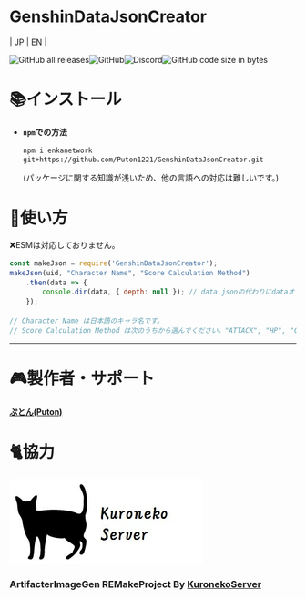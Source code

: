 # GenshinDataJsonCreator
| JP | [EN](README.md) |

![GitHub all releases](https://img.shields.io/github/downloads/Puton1221/GenshinDataJsonCreator/total?logo=GitHub&style=for-the-badge)![GitHub](https://img.shields.io/github/license/Puton1221/GenshinDataJsonCreator?logo=GitBook&style=for-the-badge)![Discord](https://img.shields.io/discord/867038364552396860?logo=Discord&style=for-the-badge)![GitHub code size in bytes](https://img.shields.io/github/languages/code-size/Puton1221/GenshinDataJsonCreator?logo=Files&style=for-the-badge)

# 📚インストール
- **`npm`での方法**
  ```shell
  npm i enkanetwork git+https://github.com/Puton1221/GenshinDataJsonCreator.git
  ```
  (パッケージに関する知識が浅いため、他の言語への対応は難しいです。)

# 🤖使い方
❌ESMは対応しておりません。
```js
const makeJson = require('GenshinDataJsonCreator');
makeJson(uid, "Character Name", "Score Calculation Method")
    .then(data => {
        console.dir(data, { depth: null }); // data.jsonの代わりにdataオブジェクトを渡します。
    });

// Character Name は日本語のキャラ名です。
// Score Calculation Method は次のうちから選んでください。"ATTACK", "HP", "CHARGE" and "ELEMENT".
```

---

# 🎮製作者・サポート
#### [ぷとん(Puton)](https://github.com/Puton1221)
# 🐈協力
![KuronekoServer](https://raw.githubusercontent.com/kuroneko6423/kuroneko6423/main/kuronekoServer.jpg)
### ArtifacterImageGen REMakeProject By [KuronekoServer](https://kuroneko6423.com/)
